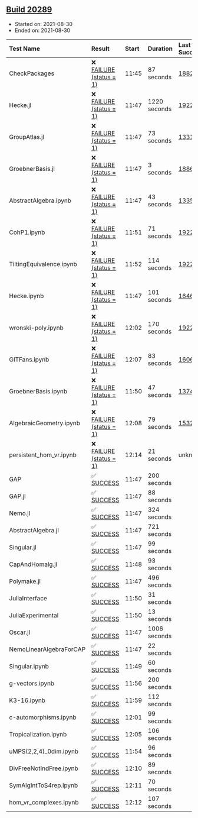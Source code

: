 ## [Build 20289](https://oscarci.mathematik.uni-kl.de/job/oscar/20289/)

* Started on: 2021-08-30
* Ended on: 2021-08-30

| Test Name    | Result | Start | Duration | Last Success | First Failure |
|:-------------|:-------|:------|:---------|:-------------|:--------------|
| CheckPackages | ❌ [FAILURE (status = 1)](https://oscarci.mathematik.uni-kl.de/job/oscar/20289/artifact/logs/build-20289/CheckPackages.log) | 11:45 | 87 seconds | [18822](https://oscarci.mathematik.uni-kl.de/job/oscar/18822/) | [18823](https://oscarci.mathematik.uni-kl.de/job/oscar/18823/) |
| Hecke.jl | ❌ [FAILURE (status = 1)](https://oscarci.mathematik.uni-kl.de/job/oscar/20289/artifact/logs/build-20289/Hecke.jl.log) | 11:47 | 1220 seconds | [19222](https://oscarci.mathematik.uni-kl.de/job/oscar/19222/) | [20152](https://oscarci.mathematik.uni-kl.de/job/oscar/20152/) |
| GroupAtlas.jl | ❌ [FAILURE (status = 1)](https://oscarci.mathematik.uni-kl.de/job/oscar/20289/artifact/logs/build-20289/GroupAtlas.jl.log) | 11:47 | 73 seconds | [13311](https://oscarci.mathematik.uni-kl.de/job/oscar/13311/) | [13312](https://oscarci.mathematik.uni-kl.de/job/oscar/13312/) |
| GroebnerBasis.jl | ❌ [FAILURE (status = 1)](https://oscarci.mathematik.uni-kl.de/job/oscar/20289/artifact/logs/build-20289/GroebnerBasis.jl.log) | 11:47 | 3 seconds | [18864](https://oscarci.mathematik.uni-kl.de/job/oscar/18864/) | [18865](https://oscarci.mathematik.uni-kl.de/job/oscar/18865/) |
| AbstractAlgebra.ipynb | ❌ [FAILURE (status = 1)](https://oscarci.mathematik.uni-kl.de/job/oscar/20289/artifact/logs/build-20289/AbstractAlgebra.ipynb.log) | 11:47 | 43 seconds | [13355](https://oscarci.mathematik.uni-kl.de/job/oscar/13355/) | [13356](https://oscarci.mathematik.uni-kl.de/job/oscar/13356/) |
| CohP1.ipynb | ❌ [FAILURE (status = 1)](https://oscarci.mathematik.uni-kl.de/job/oscar/20289/artifact/logs/build-20289/CohP1.ipynb.log) | 11:51 | 71 seconds | [19222](https://oscarci.mathematik.uni-kl.de/job/oscar/19222/) | [20152](https://oscarci.mathematik.uni-kl.de/job/oscar/20152/) |
| TiltingEquivalence.ipynb | ❌ [FAILURE (status = 1)](https://oscarci.mathematik.uni-kl.de/job/oscar/20289/artifact/logs/build-20289/TiltingEquivalence.ipynb.log) | 11:52 | 114 seconds | [19222](https://oscarci.mathematik.uni-kl.de/job/oscar/19222/) | [20152](https://oscarci.mathematik.uni-kl.de/job/oscar/20152/) |
| Hecke.ipynb | ❌ [FAILURE (status = 1)](https://oscarci.mathematik.uni-kl.de/job/oscar/20289/artifact/logs/build-20289/Hecke.ipynb.log) | 11:47 | 101 seconds | [16463](https://oscarci.mathematik.uni-kl.de/job/oscar/16463/) | [16464](https://oscarci.mathematik.uni-kl.de/job/oscar/16464/) |
| wronski-poly.ipynb | ❌ [FAILURE (status = 1)](https://oscarci.mathematik.uni-kl.de/job/oscar/20289/artifact/logs/build-20289/wronski-poly.ipynb.log) | 12:02 | 170 seconds | [19222](https://oscarci.mathematik.uni-kl.de/job/oscar/19222/) | [20152](https://oscarci.mathematik.uni-kl.de/job/oscar/20152/) |
| GITFans.ipynb | ❌ [FAILURE (status = 1)](https://oscarci.mathematik.uni-kl.de/job/oscar/20289/artifact/logs/build-20289/GITFans.ipynb.log) | 12:07 | 83 seconds | [16068](https://oscarci.mathematik.uni-kl.de/job/oscar/16068/) | [16069](https://oscarci.mathematik.uni-kl.de/job/oscar/16069/) |
| GroebnerBasis.ipynb | ❌ [FAILURE (status = 1)](https://oscarci.mathematik.uni-kl.de/job/oscar/20289/artifact/logs/build-20289/GroebnerBasis.ipynb.log) | 11:50 | 47 seconds | [13748](https://oscarci.mathematik.uni-kl.de/job/oscar/13748/) | [13749](https://oscarci.mathematik.uni-kl.de/job/oscar/13749/) |
| AlgebraicGeometry.ipynb | ❌ [FAILURE (status = 1)](https://oscarci.mathematik.uni-kl.de/job/oscar/20289/artifact/logs/build-20289/AlgebraicGeometry.ipynb.log) | 12:08 | 79 seconds | [15322](https://oscarci.mathematik.uni-kl.de/job/oscar/15322/) | [15323](https://oscarci.mathematik.uni-kl.de/job/oscar/15323/) |
| persistent_hom_vr.ipynb | ❌ [FAILURE (status = 1)](https://oscarci.mathematik.uni-kl.de/job/oscar/20289/artifact/logs/build-20289/persistent_hom_vr.ipynb.log) | 12:14 | 21 seconds | unknown | unknown |
| GAP | ✅ [SUCCESS](https://oscarci.mathematik.uni-kl.de/job/oscar/20289/artifact/logs/build-20289/GAP.log) | 11:47 | 200 seconds |  |  |
| GAP.jl | ✅ [SUCCESS](https://oscarci.mathematik.uni-kl.de/job/oscar/20289/artifact/logs/build-20289/GAP.jl.log) | 11:47 | 88 seconds |  |  |
| Nemo.jl | ✅ [SUCCESS](https://oscarci.mathematik.uni-kl.de/job/oscar/20289/artifact/logs/build-20289/Nemo.jl.log) | 11:47 | 324 seconds |  |  |
| AbstractAlgebra.jl | ✅ [SUCCESS](https://oscarci.mathematik.uni-kl.de/job/oscar/20289/artifact/logs/build-20289/AbstractAlgebra.jl.log) | 11:47 | 721 seconds |  |  |
| Singular.jl | ✅ [SUCCESS](https://oscarci.mathematik.uni-kl.de/job/oscar/20289/artifact/logs/build-20289/Singular.jl.log) | 11:47 | 99 seconds |  |  |
| CapAndHomalg.jl | ✅ [SUCCESS](https://oscarci.mathematik.uni-kl.de/job/oscar/20289/artifact/logs/build-20289/CapAndHomalg.jl.log) | 11:48 | 93 seconds |  |  |
| Polymake.jl | ✅ [SUCCESS](https://oscarci.mathematik.uni-kl.de/job/oscar/20289/artifact/logs/build-20289/Polymake.jl.log) | 11:47 | 496 seconds |  |  |
| JuliaInterface | ✅ [SUCCESS](https://oscarci.mathematik.uni-kl.de/job/oscar/20289/artifact/logs/build-20289/JuliaInterface.log) | 11:50 | 31 seconds |  |  |
| JuliaExperimental | ✅ [SUCCESS](https://oscarci.mathematik.uni-kl.de/job/oscar/20289/artifact/logs/build-20289/JuliaExperimental.log) | 11:50 | 13 seconds |  |  |
| Oscar.jl | ✅ [SUCCESS](https://oscarci.mathematik.uni-kl.de/job/oscar/20289/artifact/logs/build-20289/Oscar.jl.log) | 11:47 | 1006 seconds |  |  |
| NemoLinearAlgebraForCAP | ✅ [SUCCESS](https://oscarci.mathematik.uni-kl.de/job/oscar/20289/artifact/logs/build-20289/NemoLinearAlgebraForCAP.log) | 11:47 | 22 seconds |  |  |
| Singular.ipynb | ✅ [SUCCESS](https://oscarci.mathematik.uni-kl.de/job/oscar/20289/artifact/logs/build-20289/Singular.ipynb.log) | 11:49 | 60 seconds |  |  |
| g-vectors.ipynb | ✅ [SUCCESS](https://oscarci.mathematik.uni-kl.de/job/oscar/20289/artifact/logs/build-20289/g-vectors.ipynb.log) | 11:56 | 200 seconds |  |  |
| K3-16.ipynb | ✅ [SUCCESS](https://oscarci.mathematik.uni-kl.de/job/oscar/20289/artifact/logs/build-20289/K3-16.ipynb.log) | 11:59 | 112 seconds |  |  |
| c-automorphisms.ipynb | ✅ [SUCCESS](https://oscarci.mathematik.uni-kl.de/job/oscar/20289/artifact/logs/build-20289/c-automorphisms.ipynb.log) | 12:01 | 99 seconds |  |  |
| Tropicalization.ipynb | ✅ [SUCCESS](https://oscarci.mathematik.uni-kl.de/job/oscar/20289/artifact/logs/build-20289/Tropicalization.ipynb.log) | 12:05 | 106 seconds |  |  |
| uMPS(2,2,4)_0dim.ipynb | ✅ [SUCCESS](https://oscarci.mathematik.uni-kl.de/job/oscar/20289/artifact/logs/build-20289/uMPS-2-2-4-_0dim.ipynb.log) | 11:54 | 96 seconds |  |  |
| DivFreeNotIndFree.ipynb | ✅ [SUCCESS](https://oscarci.mathematik.uni-kl.de/job/oscar/20289/artifact/logs/build-20289/DivFreeNotIndFree.ipynb.log) | 12:10 | 89 seconds |  |  |
| SymAlgIntToS4rep.ipynb | ✅ [SUCCESS](https://oscarci.mathematik.uni-kl.de/job/oscar/20289/artifact/logs/build-20289/SymAlgIntToS4rep.ipynb.log) | 12:11 | 70 seconds |  |  |
| hom_vr_complexes.ipynb | ✅ [SUCCESS](https://oscarci.mathematik.uni-kl.de/job/oscar/20289/artifact/logs/build-20289/hom_vr_complexes.ipynb.log) | 12:12 | 107 seconds |  |  |

